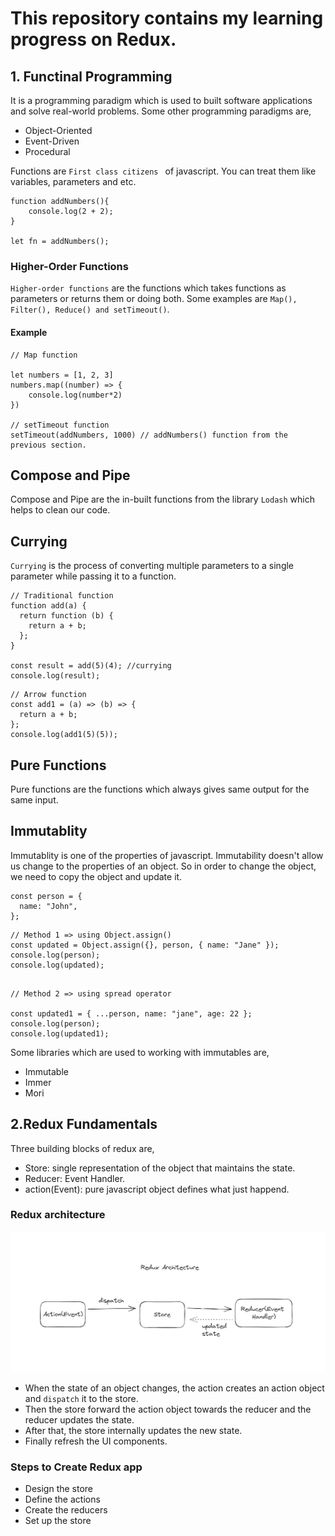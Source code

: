# This repository contains my learning progress on Redux.

## 1. Functinal Programming

It is a programming paradigm which is used to built software applications and solve real-world problems.
Some other programming paradigms are,

- Object-Oriented
- Event-Driven
- Procedural

Functions are `First class citizens ` of javascript. You can treat them like variables, parameters and etc.

```
function addNumbers(){
    console.log(2 + 2);
}

let fn = addNumbers();
```

### Higher-Order Functions

`Higher-order functions` are the functions which takes functions as parameters or returns them or doing both. Some examples are `Map(), Filter(), Reduce() and setTimeout()`.

#### Example

```
// Map function

let numbers = [1, 2, 3]
numbers.map((number) => {
    console.log(number*2)
})

// setTimeout function
setTimeout(addNumbers, 1000) // addNumbers() function from the previous section.
```

## Compose and Pipe

Compose and Pipe are the in-built functions from the library `Lodash` which helps to clean our code.

## Currying

`Currying` is the process of converting multiple parameters to a single parameter while passing it to a function.

```
// Traditional function
function add(a) {
  return function (b) {
    return a + b;
  };
}

const result = add(5)(4); //currying
console.log(result);
```

```
// Arrow function
const add1 = (a) => (b) => {
  return a + b;
};
console.log(add1(5)(5));
```

## Pure Functions

Pure functions are the functions which always gives same output for the same input.

## Immutablity

Immutablity is one of the properties of javascript. Immutability doesn't allow us change to the properties of an object. So in order to change the object, we need to copy the object and update it.

```
const person = {
  name: "John",
};
```

```
// Method 1 => using Object.assign()
const updated = Object.assign({}, person, { name: "Jane" });
console.log(person);
console.log(updated);
```

```

// Method 2 => using spread operator

const updated1 = { ...person, name: "jane", age: 22 };
console.log(person);
console.log(updated1);
```

Some libraries which are used to working with immutables are,

- Immutable
- Immer
- Mori

## 2.Redux Fundamentals

Three building blocks of redux are,

- Store: single representation of the object that maintains the state.
- Reducer: Event Handler.
- action(Event): pure javascript object defines what just happend.

### Redux architecture

![](Assets/redux-architecture.png)

- When the state of an object changes, the action creates an action object and ```dispatch``` it to the store.
- Then the store forward the action object towards the reducer and the reducer updates the state.
- After that, the store internally updates the new state.
- Finally refresh the UI components.

### Steps to Create Redux app
- Design the store
- Define the actions
- Create the reducers
- Set up the store
